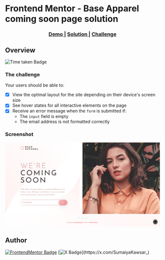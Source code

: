 # Frontend Mentor -  Base Apparel coming soon page solution
<div align="center">
  <h3>
    <a href="https://sumaiyakawsar.github.io/frontend-mentor-challenges-using-react/#/project42">
      Demo
    </a>
    <span> | </span>
    <a href="https://github.com/sumaiyakawsar/frontend-mentor-challenges-using-react/tree/main/src/pages/42-base-apparel-coming-soon">
      Solution
    </a>
    <span> | </span>
    <a href="https://www.frontendmentor.io/challenges/base-apparel-coming-soon-page-5d46b47f8db8a7063f9331a0">
      Challenge
    </a>
  </h3>
</div>
 

 

## Overview
 ![Time taken Badge](https://img.shields.io/badge/Time_Taken-3hr_5m-6abecd?style=plastic) 

### The challenge

Your users should be able to:

- [x] View the optimal layout for the site depending on their device's screen size
- [x] See hover states for all interactive elements on the page
- [x] Receive an error message when the `form` is submitted if:
  - The `input` field is empty
  - The email address is not formatted correctly
### Screenshot

![Screenshot](../homepage/images/project42-base-apparel-coming-soon.png)


## Author

[![FrontendMentor Badge](https://img.shields.io/badge/-_SumaiyaKawsar_-3F54A3?style=plastic&labelColor=3F54A3&logo=frontend-mentor&logoColor=white&link=https://www.frontendmentor.io/profile/sumaiyakawsar)](https://www.frontendmentor.io/profile/sumaiyakawsar) [![X Badge](https://img.shields.io/badge/-_SumaiyaKawsar_-black?style=plastic&labelColor=black&logo=X&logoColor=white&link=https://x.com/SumaiyaKawsar_)](https://x.com/SumaiyaKawsar_)